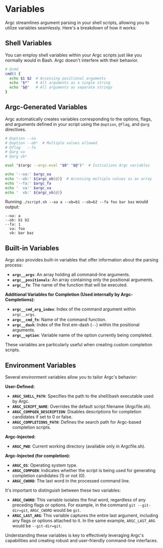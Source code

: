# Variables

Argc streamlines argument parsing in your shell scripts, allowing you to utilize variables seamlessly. Here's a breakdown of how it works:

## Shell Variables

You can employ shell variables within your Argc scripts just like you normally would in Bash. Argc doesn't interfere with their behavior.

```sh
# @cmd
cmd() {
  echo $1 $2  # Accessing positional arguments
  echo "$*"   # All arguments as a single string
  echo "$@"   # All arguments as separate strings
}
```

## Argc-Generated Variables

Argc automatically creates variables corresponding to the options, flags, and arguments defined in your script using the `@option`, `@flag`, and `@arg` directives.

```sh
# @option --oa
# @option --ob*  # Multiple values allowed
# @flag   --fa
# @arg va
# @arg vb*

eval "$(argc --argc-eval "$0" "$@")"  # Initializes Argc variables

echo '--oa:' $argc_oa
echo '--ob:' ${argc_ob[@]}  # Accessing multiple values as an array
echo '--fa:' $argc_fa
echo '  va:' $argc_va
echo '  vb:' ${argc_vb[@]}
```

Running `./script.sh --oa a --ob=b1 --ob=b2 --fa foo bar baz` would output:

```
--oa: a
--ob: b1 b2
--fa: 1
  va: foo
  vb: bar baz
```

## Built-in Variables

Argc also provides built-in variables that offer information about the parsing process:

*   **`argc__args`**: An array holding all command-line arguments.
*   **`argc__positionals`**: An array containing only the positional arguments.
*   **`argc__fn`**: The name of the function that will be executed.

**Additional Variables for Completion (Used internally by Argc-Completions):**

*   **`argc__cmd_arg_index`**: Index of the command argument within `argc__args`.
*   **`argc__cmd_fn`**: Name of the command function.
*   **`argc__dash`**: Index of the first em-dash (`--`) within the positional arguments.
*   **`argc__option`**: Variable name of the option currently being completed.

These variables are particularly useful when creating custom completion scripts. 

## Environment Variables

Several environment variables allow you to tailor Argc's behavior:

**User-Defined:**

*  **`ARGC_SHELL_PATH`**: Specifies the path to the shell/bash executable used by Argc.
*  **`ARGC_SCRIPT_NAME`**: Overrides the default script filename (Argcfile.sh).
*  **`ARGC_COMPGEN_DESCRIPTION`**: Disables descriptions for completion candidates if set to 0 or false. 
*  **`ARGC_COMPLETIONS_PATH`**: Defines the search path for Argc-based completion scripts.

**Argc-Injected:**

*  **`ARGC_PWD`**: Current working directory (available only in Argcfile.sh).

**Argc-Injected (for completion):**
*  **`ARGC_OS`**: Operating system type.
*  **`ARGC_COMPGEN`**: Indicates whether the script is being used for generating completion candidates (1) or not (0).
*  **`ARGC_CWORD`**: The last word in the processed command line.

It's important to distinguish between these two variables:

*  **`ARGC_CWORD`**: This variable isolates the final word, regardless of any preceding flags or options. For example, in the command `git --git-dir=git`, `ARGC_CWORD` would be `git`.
*  **`ARGC_LAST_ARG`**: This variable captures the entire last argument, including any flags or options attached to it. In the same example, `ARGC_LAST_ARG` would be `--git-dir=git`.

Understanding these variables is key to effectively leveraging Argc's capabilities and creating robust and user-friendly command-line interfaces.

